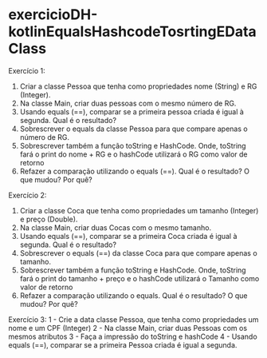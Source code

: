 # exercicioDH-kotlinEqualsHashcodeTosrtingEDataClass

Exercício 1:


1. Criar a classe Pessoa que tenha como propriedades nome (String) e RG (Integer).
2. Na classe Main, criar duas pessoas com o mesmo número de RG.
3. Usando equals (==), comparar se a primeira pessoa criada é igual à segunda. Qual é o resultado?
4. Sobrescrever o equals da classe Pessoa para que compare apenas o número de RG.
5. Sobrescrever também a função toString e HashCode. Onde, toString fará o print do nome + RG e o hashCode utilizará o RG como valor de retorno
6. Refazer a comparação utilizando o equals (==). Qual é o resultado? O que mudou? Por quê?


Exercício 2:


1. Criar a classe Coca que tenha como propriedades um tamanho (Integer) e preço (Double).
2. Na classe Main, criar duas Cocas com o mesmo tamanho.
3. Usando equals (==), comparar se a primeira Coca criada é igual à segunda. Qual é o resultado?
4. Sobrescrever o equals (==) da classe Coca para que compare apenas o tamanho.
5. Sobrescrever também a função toString e HashCode. Onde, toString fará o print do tamanho + preço e o hashCode utilizará o Tamanho como valor de retorno
6. Refazer a comparação utilizando o equals. Qual é o resultado? O que mudou? Por quê?


Exercício 3:
1 - Crie a data classe Pessoa, que tenha como propriedades um nome e um CPF (Integer)
2 - Na classe Main, criar duas Pessoas com os mesmos atributos
3 - Faça a impressão do toString e hashCode
4 - Usando equals (==), comparar se a primeira Pessoa criada é igual a segunda.
